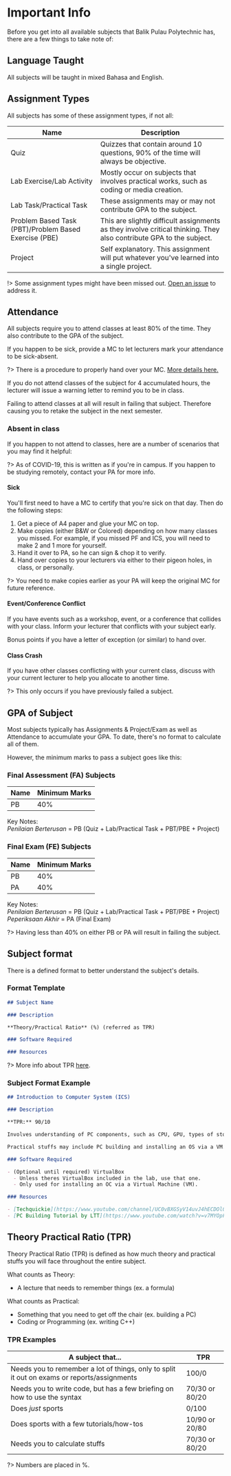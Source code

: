 # Important Info

Before you get into all available subjects that Balik Pulau Polytechnic has, there are a few things to take note of:

## Language Taught

All subjects will be taught in mixed Bahasa and English.

## Assignment Types

All subjects has some of these assignment types, if not all:

| Name                                                  | Description                                                                                                         |
| ----------------------------------------------------- | ------------------------------------------------------------------------------------------------------------------- |
| Quiz                                                  | Quizzes that contain around 10 questions, 90% of the time will always be objective.                                 |
| Lab Exercise/Lab Activity                             | Mostly occur on subjects that involves practical works, such as coding or media creation.                           |
| Lab Task/Practical Task                               | These assignments may or may not contribute GPA to the subject.                                                     |
| Problem Based Task (PBT)/Problem Based Exercise (PBE) | This are slightly difficult assignments as they involve critical thinking. They also contribute GPA to the subject. |
| Project                                               | Self explanatory. This assignment will put whatever you've learned into a single project.                           |

!> Some assignment types might have been missed out. [Open an issue](https://github.com/reverk/surviving-in-pbu/issues/new) to address it.

## Attendance

All subjects require you to attend classes at least 80% of the time. They also contribute to the GPA of the subject.

If you happen to be sick, provide a MC to let lecturers mark your attendance to be sick-absent.

?> There is a procedure to properly hand over your MC. [More details here.](/docs/advices-general?id=sick)

If you do not attend classes of the subject for 4 accumulated hours, the lecturer will issue a warning letter to remind you to be in class.

Failing to attend classes at all will result in failing that subject. Therefore causing you to retake the subject in the next semester.

### Absent in class

If you happen to not attend to classes, here are a number of scenarios that you may find it helpful:

?> As of COVID-19, this is written as if you're in campus. If you happen to be studying remotely, contact your PA for more info.

#### Sick

You'll first need to have a MC to certify that you're sick on that day. Then do the following steps:

1. Get a piece of A4 paper and glue your MC on top.
2. Make copies (either B&W or Colored) depending on how many classes you missed. For example, if you missed PF and ICS, you will need to make 2 and 1 more for yourself.
3. Hand it over to PA, so he can sign & chop it to verify.
4. Hand over copies to your lecturers via either to their pigeon holes, in class, or personally.

?> You need to make copies earlier as your PA will keep the original MC for future reference.

#### Event/Conference Conflict

If you have events such as a workshop, event, or a conference that collides with your class. Inform your lecturer that conflicts with your subject early.

Bonus points if you have a letter of exception (or similar) to hand over.

#### Class Crash

If you have other classes conflicting with your current class, discuss with your current lecturer to help you allocate to another time.

?> This only occurs if you have previously failed a subject.

## GPA of Subject

Most subjects typically has Assignments & Project/Exam as well as Attendance to accumulate your GPA. To date, there's no format to calculate all of them.

However, the minimum marks to pass a subject goes like this:

### Final Assessment (FA) Subjects

| Name | Minimum Marks |
| ---- | ------------- |
| PB   | 40%           |

Key Notes:<br>
_Penilaian Berterusan_ = PB (Quiz + Lab/Practical Task + PBT/PBE + Project)

### Final Exam (FE) Subjects

| Name | Minimum Marks |
| ---- | ------------- |
| PB   | 40%           |
| PA   | 40%           |

Key Notes:<br>
_Penilaian Berterusan_ = PB (Quiz + Lab/Practical Task + PBT/PBE + Project)<br>
_Peperiksaan Akhir_ = PA (Final Exam)

?> Having less than 40% on either PB or PA will result in failing the subject.

## Subject format

There is a defined format to better understand the subject's details.

### Format Template

```markdown
## Subject Name

### Description

**Theory/Practical Ratio** (%) (referred as TPR)

### Software Required

### Resources
```

?> More info about TPR [here](/docs/sub-info?id=theory-practical-ratio-tpr).

### Subject Format Example

```markdown
## Introduction to Computer System (ICS)

### Description

**TPR:** 90/10

Involves understanding of PC components, such as CPU, GPU, types of storage, as well as mouse & keyboard.

Practical stuffs may include PC building and installing an OS via a VM.

### Software Required

- (Optional until required) VirtualBox
  - Unless theres VirtualBox included in the lab, use that one.
  - Only used for installing an OC via a Virtual Machine (VM).

### Resources

- [Techquickie](https://www.youtube.com/channel/UC0vBXGSyV14uvJ4hECDOl0Q)
- [PC Building Tutorial by LTT](https://www.youtube.com/watch?v=v7MYOpFONCU)
```

## Theory Practical Ratio (TPR)

Theory Practical Ratio (TPR) is defined as how much theory and practical stuffs you will face throughout the entire subject.

What counts as Theory:

- A lecture that needs to remember things (ex. a formula)

What counts as Practical:

- Something that you need to get off the chair (ex. building a PC)
- Coding or Programming (ex. writing C++)

### TPR Examples

| A subject that...                                                                           | TPR            |
| ------------------------------------------------------------------------------------------- | -------------- |
| Needs you to remember a lot of things, only to split it out on exams or reports/assignments | 100/0          |
| Needs you to write code, but has a few briefing on how to use the syntax                    | 70/30 or 80/20 |
| Does _just_ sports                                                                          | 0/100          |
| Does sports with a few tutorials/how-tos                                                    | 10/90 or 20/80 |
| Needs you to calculate stuffs                                                               | 70/30 or 80/20 |

?> Numbers are placed in %.
